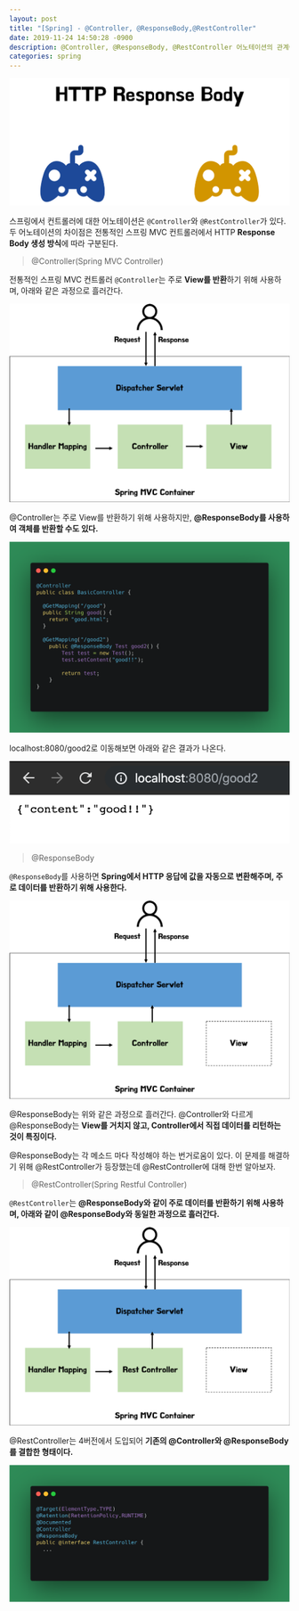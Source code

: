 ```yaml
---
layout: post
title: "[Spring] - @Controller, @ResponseBody,@RestController"
date: 2019-11-24 14:50:28 -0900
description: @Controller, @ResponseBody, @RestController 어노테이션의 관계에 대해 정리하였습니다.
categories: spring
---
```


![controller-1](/assets/img/controller/controller-main.png)

스프링에서 컨트롤러에 대한 어노테이션은 `@Controller`와 `@RestController`가 있다. 두 어노테이션의 차이점은 전통적인 스프링 MVC 컨트롤러에서 HTTP **Response Body 생성 방식**에 따라 구분된다.

<blockquote>@Controller(Spring MVC Controller)</blockquote>

전통적인 스프링 MVC 컨트롤러 `@Controller`는 주로 **View를 반환**하기 위해 사용하며, 아래와 같은 과정으로 흘러간다.

![controller-flow](/assets/img/controller/controller-flow.png)

@Controller는 주로 View를 반환하기 위해 사용하지만, **@ResponseBody를 사용하여 객체를 반환할 수도 있다.**

![controller-code](/assets/img/controller/controller-code.png)

localhost:8080/good2로 이동해보면 아래와 같은 결과가 나온다.

![controller-code-result](/assets/img/controller/controller-code-result.png)

<blockquote>@ResponseBody</blockquote>

`@ResponseBody`를 사용하면 **Spring에서 HTTP 응답에 값을 자동으로 변환해주며, 주로 데이터를 반환하기 위해 사용한다.**

![responsebody-flow](/assets/img/controller/responsebody-flow.png)

@ResponseBody는 위와 같은 과정으로 흘러간다. @Controller와 다르게 @ResponseBody는 **View를 거치지 않고, Controller에서 직접 데이터를 리턴하는 것이 특징이다.**

@ResponseBody는 각 메소드 마다 작성해야 하는 번거로움이 있다. 이 문제를 해결하기 위해 @RestController가 등장했는데 @RestController에 대해 한번 알아보자.

<blockquote>@RestController(Spring Restful Controller)</blockquote>

`@RestController`는 **@ResponseBody와 같이 주로 데이터를 반환하기 위해 사용하며, 아래와 같이 @ResponseBody와 동일한 과정으로 흘러간다.**

![RestController-flow](/assets/img/controller/restcontroller-flow.png)

@RestController는 4버전에서 도입되어 **기존의 @Controller와 @ResponseBody를 결합한 형태이다.**

![RestController-code-1](/assets/img/controller/restcontroller-code-1.png)
